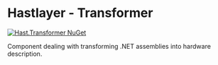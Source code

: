# Hastlayer - Transformer

[![Hast.Transformer NuGet](https://img.shields.io/nuget/v/Hast.Transformer?label=Hast.Transformer)](https://www.nuget.org/packages/Hast.Transformer/)

Component dealing with transforming .NET assemblies into hardware description.
